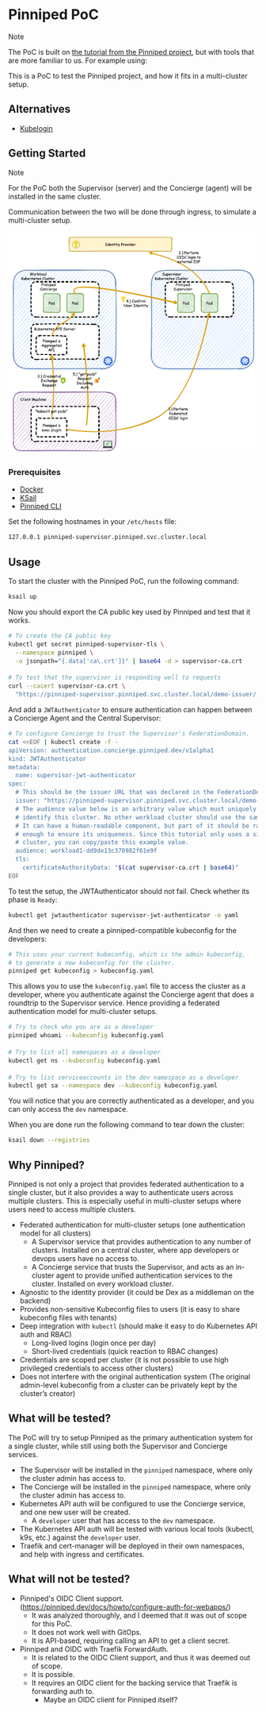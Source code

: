 # Pinniped PoC

> [!NOTE]
> The PoC is built on [the tutorial from the Pinniped project](https://pinniped.dev/docs/tutorials/local-concierge-and-supervisor-demo/), but with tools that are more familiar to us. For example using:

This is a PoC to test the Pinniped project, and how it fits in a multi-cluster setup.

## Alternatives

- [Kubelogin](https://github.com/int128/kubelogin)

## Getting Started

> [!NOTE]
> For the PoC both the Supervisor (server) and the Concierge (agent) will be installed in the same cluster.
>
> Communication between the two will be done through ingress, to simulate a multi-cluster setup.

![pinniped-architecture](pinniped-architecture.png)

### Prerequisites

- [Docker](https://www.docker.com/)
- [KSail](https://github.com/devantler/ksail)
- [Pinniped CLI](https://pinniped.dev/docs/howto/install-cli/)

Set the following hostnames in your `/etc/hosts` file:

```txt
127.0.0.1 pinniped-supervisor.pinniped.svc.cluster.local
```

## Usage

To start the cluster with the Pinniped PoC, run the following command:

```sh
ksail up
```

Now you should export the CA public key used by Pinniped and test that it works.

```sh
# To create the CA public key
kubectl get secret pinniped-supervisor-tls \
  --namespace pinniped \
  -o jsonpath="{.data['ca\.crt']}" | base64 -d > supervisor-ca.crt

# To test that the supervisor is responding well to requests
curl --cacert supervisor-ca.crt \
  "https://pinniped-supervisor.pinniped.svc.cluster.local/demo-issuer/.well-known/openid-configuration"
```

And add a `JWTAuthenticator` to ensure authentication can happen between a Concierge Agent and the Central Supervisor:

```sh
# To configure Concierge to trust the Supervisor's FederationDomain.
cat <<EOF | kubectl create -f -
apiVersion: authentication.concierge.pinniped.dev/v1alpha1
kind: JWTAuthenticator
metadata:
  name: supervisor-jwt-authenticator
spec:
  # This should be the issuer URL that was declared in the FederationDomain.
  issuer: "https://pinniped-supervisor.pinniped.svc.cluster.local/demo-issuer"
  # The audience value below is an arbitrary value which must uniquely
  # identify this cluster. No other workload cluster should use the same value.
  # It can have a human-readable component, but part of it should be random
  # enough to ensure its uniqueness. Since this tutorial only uses a single
  # cluster, you can copy/paste this example value.
  audience: workload1-dd9de13c370982f61e9f
  tls:
    certificateAuthorityData: "$(cat supervisor-ca.crt | base64)"
EOF
```

To test the setup, the JWTAuthenticator should not fail. Check whether its phase is `Ready`:

```sh
kubectl get jwtauthenticator supervisor-jwt-authenticator -o yaml
```

And then we need to create a pinniped-compatible kubeconfig for the developers:

```sh
# This uses your current kubeconfig, which is the admin kubeconfig,
# to generate a new kubeconfig for the cluster.
pinniped get kubeconfig > kubeconfig.yaml
```

This allows you to use the `kubeconfig.yaml` file to access the cluster as a developer, where you authenticate against the Concierge agent that does a roundtrip to the Supervisor service. Hence providing a federated authentication model for multi-cluster setups.

```sh
# Try to check who you are as a developer
pinniped whoami --kubeconfig kubeconfig.yaml

# Try to list all namespaces as a developer
kubectl get ns --kubeconfig kubeconfig.yaml

# Try to list serviceaccounts in the dev namespace as a developer
kubectl get sa --namespace dev --kubeconfig kubeconfig.yaml
```

You will notice that you are correctly authenticated as a developer, and you can only access the `dev` namespace.

When you are done run the following command to tear down the cluster:

```sh
ksail down --registries
```

## Why Pinniped?

Pinniped is not only a project that provides federated authentication to a single cluster, but it also provides a way to authenticate users across multiple clusters. This is especially useful in multi-cluster setups where users need to access multiple clusters.

- Federated authentication for multi-cluster setups (one authentication model for all clusters)
  - A Supervisor service that provides authentication to any number of clusters. Installed on a central cluster, where app developers or devops users have no access to.
  - A Concierge service that trusts the Supervisor, and acts as an in-cluster agent to provide unified authentication services to the cluster. Installed on every workload cluster.
- Agnostic to the identity provider (it could be Dex as a middleman on the backend)
- Provides non-sensitive Kubeconfig files to users (it is easy to share kubeconfig files with tenants)
- Deep integration with `kubectl` (should make it easy to do Kubernetes API auth and RBAC)
  - Long-lived logins (login once per day)
  - Short-lived credentials (quick reaction to RBAC changes)
- Credentials are scoped per cluster (it is not possible to use high privileged credentials to access other clusters)
- Does not interfere with the original authentication system (The original admin-level kubeconfig from a cluster can be privately kept by the cluster’s creator)

## What will be tested?

The PoC will try to setup Pinniped as the primary authentication system for a single cluster, while still using both the Supervisor and Concierge services.

- The Supervisor will be installed in the `pinniped` namespace, where only the cluster admin has access to.
- The Concierge will be installed in the `pinniped` namespace, where only the cluster admin has access to.
- Kubernetes API auth will be configured to use the Concierge service, and one new user will be created.
  - A `developer` user that has access to the `dev` namespace.
- The Kubernetes API auth will be tested with various local tools (kubectl, k9s, etc.) against the `developer` user.
- Traefik and cert-manager will be deployed in their own namespaces, and help with ingress and certificates.

## What will not be tested?

- Pinniped's OIDC Client support. (<https://pinniped.dev/docs/howto/configure-auth-for-webapps/>)
  - It was analyzed thoroughly, and I deemed that it was out of scope for this PoC.
  - It does not work well with GitOps.
  - It is API-based, requiring calling an API to get a client secret.
- Pinniped and OIDC with Traefik ForwardAuth.
  - It is related to the OIDC Client support, and thus it was deemed out of scope.
  - It is possible.
  - It requires an OIDC client for the backing service that Traefik is forwarding auth to.
    - Maybe an OIDC client for Pinniped itself?
